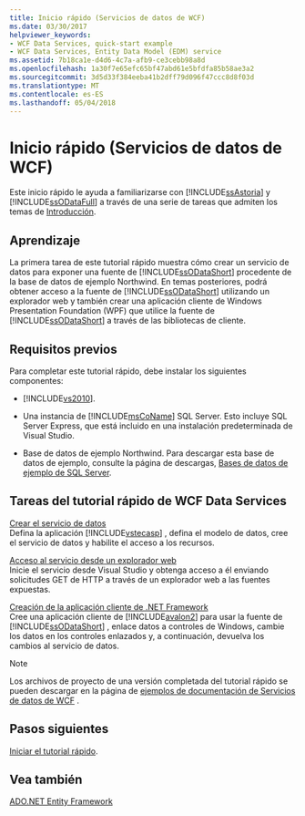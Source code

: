 ```yaml
---
title: Inicio rápido (Servicios de datos de WCF)
ms.date: 03/30/2017
helpviewer_keywords:
- WCF Data Services, quick-start example
- WCF Data Services, Entity Data Model (EDM) service
ms.assetid: 7b18ca1e-d4d6-4c7a-afb9-ce3cebb98a8d
ms.openlocfilehash: 1a30f7e65efc65bf47abd61e5bfdfa85b58ae3a2
ms.sourcegitcommit: 3d5d33f384eeba41b2dff79d096f47ccc8d8f03d
ms.translationtype: MT
ms.contentlocale: es-ES
ms.lasthandoff: 05/04/2018
---
```

# <a name="quickstart-wcf-data-services"></a>Inicio rápido (Servicios de datos de WCF)
Este inicio rápido le ayuda a familiarizarse con [!INCLUDE[ssAstoria](../../../../includes/ssastoria-md.md)] y [!INCLUDE[ssODataFull](../../../../includes/ssodatafull-md.md)] a través de una serie de tareas que admiten los temas de [Introducción](../../../../docs/framework/data/wcf/getting-started-with-wcf-data-services.md).  
  
## <a name="what-you-will-learn"></a>Aprendizaje  
 La primera tarea de este tutorial rápido muestra cómo crear un servicio de datos para exponer una fuente de [!INCLUDE[ssODataShort](../../../../includes/ssodatashort-md.md)] procedente de la base de datos de ejemplo Northwind. En temas posteriores, podrá obtener acceso a la fuente de [!INCLUDE[ssODataShort](../../../../includes/ssodatashort-md.md)] utilizando un explorador web y también crear una aplicación cliente de Windows Presentation Foundation (WPF) que utilice la fuente de [!INCLUDE[ssODataShort](../../../../includes/ssodatashort-md.md)] a través de las bibliotecas de cliente.  
  
## <a name="prerequisites"></a>Requisitos previos  
 Para completar este tutorial rápido, debe instalar los siguientes componentes:  
  
-   [!INCLUDE[vs2010](../../../../includes/vs2010-md.md)].  
  
-   Una instancia de [!INCLUDE[msCoName](../../../../includes/msconame-md.md)] SQL Server. Esto incluye SQL Server Express, que está incluido en una instalación predeterminada de Visual Studio.  
  
-   Base de datos de ejemplo Northwind. Para descargar esta base de datos de ejemplo, consulte la página de descargas, [Bases de datos de ejemplo de SQL Server](http://go.microsoft.com/fwlink/?linkid=24758).  
  
## <a name="wcf-data-services-quickstart-tasks"></a>Tareas del tutorial rápido de WCF Data Services  
 [Crear el servicio de datos](../../../../docs/framework/data/wcf/creating-the-data-service.md)  
 Defina la aplicación [!INCLUDE[vstecasp](../../../../includes/vstecasp-md.md)] , defina el modelo de datos, cree el servicio de datos y habilite el acceso a los recursos.  
  
 [Acceso al servicio desde un explorador web](../../../../docs/framework/data/wcf/accessing-the-service-from-a-web-browser-wcf-data-services-quickstart.md)  
 Inicie el servicio desde Visual Studio y obtenga acceso a él enviando solicitudes GET de HTTP a través de un explorador web a las fuentes expuestas.  
  
 [Creación de la aplicación cliente de .NET Framework](../../../../docs/framework/data/wcf/creating-the-dotnet-client-application-wcf-data-services-quickstart.md)  
 Cree una aplicación cliente de [!INCLUDE[avalon2](../../../../includes/avalon2-md.md)] para usar la fuente de [!INCLUDE[ssODataShort](../../../../includes/ssodatashort-md.md)] , enlace datos a controles de Windows, cambie los datos en los controles enlazados y, a continuación, devuelva los cambios al servicio de datos.  
  
> [!NOTE]
>  Los archivos de proyecto de una versión completada del tutorial rápido se pueden descargar en la página de [ejemplos de documentación de Servicios de datos de WCF](http://go.microsoft.com/fwlink/?LinkId=179994) .  
  
## <a name="next-steps"></a>Pasos siguientes  
 [Iniciar el tutorial rápido](../../../../docs/framework/data/wcf/creating-the-data-service.md).  
  
## <a name="see-also"></a>Vea también  
 [ADO.NET Entity Framework](../../../../docs/framework/data/adonet/ef/index.md)
